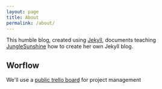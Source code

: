 ```yaml
---
layout: page
title: About
permalink: /about/
---
```


This humble blog, created using [Jekyll](https://jekyllrb.com), documents teaching [JungleSunshine](https://github.com/JungleSunshine) how to create her own Jekyll blog. 

## Worflow
We'll use a [public trello board](https://trello.com/b/47djIKio/jekyll-noob) for project management

